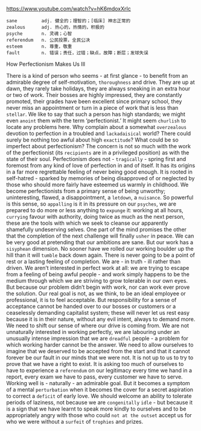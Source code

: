 https://www.youtube.com/watch?v=hK6mdoxXrIc

```  
sane         adj. 健全的；理智的；[临床] 神志正常的
zealous      adj. 热心的，热情的，积极的  
psyche       n. 灵魂；心智
referendum   n. 公民投票，全民公决
esteem       n. 尊重，敬重      
fault        n. 错误；责任，过错；缺点，故障；断层；发球失误
```

How Perfectionism Makes Us Ill

There is a kind of person who seems - at first glance - to benefit from an admirable degree of self-motivation, `thoroughness` and drive. They are up at dawn, they rarely take holidays, they are always sneaking in an extra hour or two of work. Their bosses are highly impressed, they are constantly promoted, their grades have been excellent since primary school, they never miss an appointment or turn in a piece of work that is less than `stellar`. We like to say that such a person has high standards; we might even `anoint` them with the term ‘perfectionist.’ It might seem `churlish` to locate any problems here. Why complain about a somewhat `overzealous` devotion to perfection in a troubled and `lackadaisical` world? There could surely be nothing too awful about high `exactitude`? What could be so imperfect about perfectionism? The concern is not so much with the work of the perfectionist (its `recipients` are in a privileged position) as with the state of their soul. Perfectionism does not - `tragically` - spring first and foremost from any kind of love of perfection in and of itself. It has its origins in a far more regrettable feeling of never being good enough. It is rooted in self-hatred - sparked by memories of being disapproved of or neglected by those who should more fairly have esteemed us warmly in childhood. We become perfectionists from a primary sense of being unworthy; uninteresting, flawed, a disappointment, a `letdown`, a `nuisance`. So powerful is this sense, so `appalling` is it in its pressure on our `psyches`, we are prepared to do more or less anything to `expunge` it: working at all hours, `currying` favour with authority, doing twice as much as the next person, these are the tools with which we seek to cleanse our apparently shamefully undeserving selves. One part of the mind promises the other that the completion of the next challenge will finally `usher` in peace. We can be very good at pretending that our ambitions are sane. But our work has a `sisyphean` dimension. No sooner have we rolled our working boulder up the hill than it will `tumble` back down again. There is never going to be a point of rest or a lasting feeling of completion. We are - in truth - ill rather than driven. We aren’t interested in perfect work at all: we are trying to escape from a feeling of being awful people - and work simply happens to be the medium through which we are striving to grow tolerable in our own eyes. But because our problem didn’t begin with work, nor can work ever prove the solution. Our real goal is not, as we think, to be an ideal employee or professional, it is to feel acceptable. But responsibility for a sense of acceptance cannot be handed over to our bosses or customers or a ceaselessly demanding capitalist system; these will never let us rest easy because it is in their nature, without any evil intent, always to demand more. We need to shift our sense of where our drive is coming from. We are not unnaturally interested in working perfectly, we are labouring under an unusually intense impression that we are `dreadful` people - a problem for which working harder cannot be the answer. We need to allow ourselves to imagine that we deserved to be accepted from the start and that it cannot forever be our fault in our minds that we were not. It is not up to us to try to prove that we have a right to exist. It is asking too much of ourselves to have to experience a `referendum` on our legitimacy every time we hand in a report, every exam we have to pass, every customer we have to serve. Working well is - naturally - an admirable goal. But it becomes a symptom of a mental `perturbation` when it becomes the cover for a secret aspiration to correct a `deficit` of early love. We should welcome an ability to tolerate periods of laziness, not because we are `congenitally` `idle` - but because it is a sign that we have learnt to speak more kindly to ourselves and to be appropriately angry with those who could `not at the outset` accept us for who we were without a `surfeit` of `trophies` and prizes. 